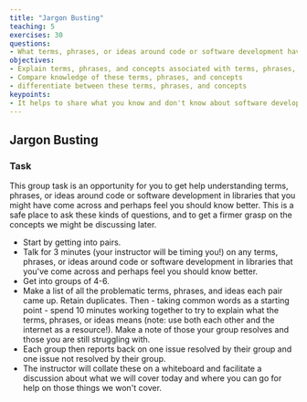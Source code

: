 ```yaml
---
title: "Jargon Busting"
teaching: 5
exercises: 30
questions:
- What terms, phrases, or ideas around code or software development have you come across and perhaps feel you should know better?
objectives:
- Explain terms, phrases, and concepts associated with terms, phrases, or ideas around code or software development in libraries
- Compare knowledge of these terms, phrases, and concepts
- differentiate between these terms, phrases, and concepts
keypoints:
- It helps to share what you know and don't know about software development and data science jargon
---
```


## Jargon Busting

### Task

This group task is an opportunity for you to get help understanding terms, phrases, or ideas around code or software development in libraries that you might have come across and perhaps feel you should know better. This is a safe place to ask these kinds of questions, and to get a firmer grasp on the concepts we might be discussing later. 

- Start by getting into pairs.
- Talk for 3 minutes (your instructor will be timing you!) on any terms, phrases, or ideas around code or software development in libraries that you've come across and perhaps feel you should know better.
- Get into groups of 4-6. 
- Make a list of all the problematic terms, phrases, and ideas each pair came up. Retain duplicates. Then - taking common words as a starting point - spend 10 minutes working together to try to explain what the terms, phrases, or ideas means (note: use both each other and the internet as a resource!). Make a note of those your group resolves and those you are still struggling with.
- Each group then reports back on one issue resolved by their group and one issue not resolved by their group.
- The instructor will collate these on a whiteboard and facilitate a discussion about what we will cover today and where you can go for help on those things we won't cover.
